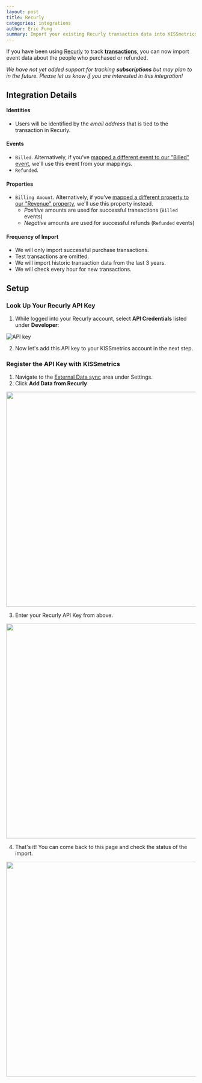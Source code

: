 ```yaml
---
layout: post
title: Recurly
categories: integrations
author: Eric Fung
summary: Import your existing Recurly transaction data into KISSmetrics.
---
```

If you have been using [Recurly][recurly] to track [**transactions**][transactions], you can now import event data about the people who purchased or refunded.

*We have not yet added support for tracking* ***subscriptions*** *but may plan to in the future. Please let us know if you are interested in this integration!*

## Integration Details

#### Identities

* Users will be identified by the *email address* that is tied to the transaction in Recurly.

#### Events

* `Billed`. Alternatively, if you've [mapped a different event to our "Billed" event][mapping], we'll use this event from your mappings.
* `Refunded`.

#### Properties

* `Billing Amount`. Alternatively, if you've [mapped a different property to our "Revenue" property][mapping], we'll use this property instead.
	* *Positive* amounts are used for successful transactions (`Billed` events)
	* *Negative* amounts are used for successful refunds (`Refunded` events)

#### Frequency of Import

* We will only import successful purchase transactions.
* Test transactions are omitted.
* We will import historic transaction data from the last 3 years.
* We will check every hour for new transactions.

## Setup

<a name="look-up-your-recurly-api-key"></a>
### Look Up Your Recurly API Key

1. While logged into your Recurly account, select **API Credentials** listed under **Developer**:

![API key][sskey]

2. Now let's add this API key to your KISSmetrics account in the next step.

### Register the API Key with KISSmetrics

1. Navigate to the [External Data sync][external-data] area under Settings.
2. Click **Add Data from Recurly**
<img src="https://s3.amazonaws.com/kissmetrics-support-files/assets/integrations/recurly/recurly-1.png" width="570" />

3. Enter your Recurly API Key from above.
<img src="https://s3.amazonaws.com/kissmetrics-support-files/assets/integrations/recurly/recurly-2.png" width="570" />

4. That's it! You can come back to this page and check the status of the import.
<img src="https://s3.amazonaws.com/kissmetrics-support-files/assets/integrations/recurly/recurly-3.png" width="570" />

[recurly]: http://recurly.com/
[transactions]: http://docs.recurly.com/api/transactions
[external-data]: https://www.kissmetrics.com/external_data
[mapping]: https://www.kissmetrics.com/mapping

[sskey]: https://s3.amazonaws.com/kissmetrics-support-files/assets/integrations/recurly/api-key.png